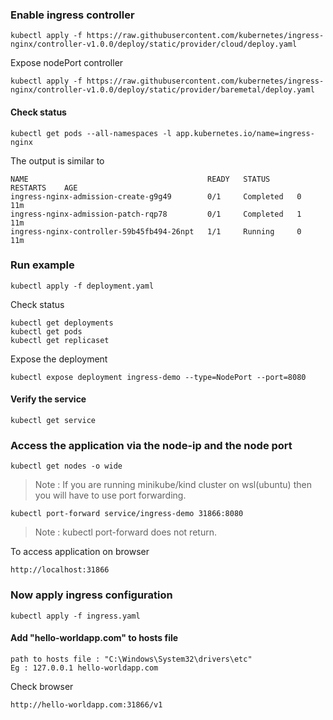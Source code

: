 ### Enable ingress controller
```
kubectl apply -f https://raw.githubusercontent.com/kubernetes/ingress-nginx/controller-v1.0.0/deploy/static/provider/cloud/deploy.yaml
```
Expose nodePort controller 
```
kubectl apply -f https://raw.githubusercontent.com/kubernetes/ingress-nginx/controller-v1.0.0/deploy/static/provider/baremetal/deploy.yaml
```
#### Check status
```
kubectl get pods --all-namespaces -l app.kubernetes.io/name=ingress-nginx
```
The output is similar to
```
NAME                                        READY   STATUS      RESTARTS    AGE
ingress-nginx-admission-create-g9g49        0/1     Completed   0          11m
ingress-nginx-admission-patch-rqp78         0/1     Completed   1          11m
ingress-nginx-controller-59b45fb494-26npt   1/1     Running     0          11m
```

### Run example
```
kubectl apply -f deployment.yaml
```
Check status 
```
kubectl get deployments
kubectl get pods
kubectl get replicaset
```

Expose the deployment 
```
kubectl expose deployment ingress-demo --type=NodePort --port=8080
```
#### Verify the service
```
kubectl get service
```
### Access the application via the node-ip and the node port
```
kubectl get nodes -o wide
```
> Note : If you are running minikube/kind cluster on wsl(ubuntu) then you will have to use port forwarding.
```
kubectl port-forward service/ingress-demo 31866:8080
```
> Note : kubectl port-forward does not return.

To access application on browser 
```
http://localhost:31866
```

### Now apply ingress configuration
```
kubectl apply -f ingress.yaml
```
#### Add "hello-worldapp.com" to hosts file 
```
path to hosts file : "C:\Windows\System32\drivers\etc"
Eg : 127.0.0.1 hello-worldapp.com
```
Check browser
```
http://hello-worldapp.com:31866/v1
```
